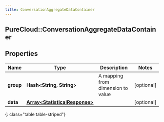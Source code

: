 ```yaml
---
title: ConversationAggregateDataContainer
---
```

## PureCloud::ConversationAggregateDataContainer

## Properties

|Name | Type | Description | Notes|
|------------ | ------------- | ------------- | -------------|
| **group** | **Hash&lt;String, String&gt;** | A mapping from dimension to value | [optional] |
| **data** | [**Array&lt;StatisticalResponse&gt;**](StatisticalResponse.html) |  | [optional] |
{: class="table table-striped"}


